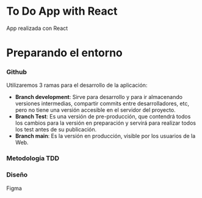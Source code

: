 # To Do App with React

App realizada con React

# Preparando el entorno


### Github
Utilizaremos 3 ramas para el desarrollo de la aplicación:

- **Branch development**: Sirve para desarrollo y para ir almacenando versiones intermedias, compartir commits entre desarrolladores, etc, pero no tiene una versión accesible en el servidor del proyecto.
- **Branch Test**: Es una versión de pre-producción, que contendrá todos los cambios para la versión en preparación y servirá para realizar todos los test antes de su publicación.
- **Branch main**: Es la versión en producción, visible por los usuarios de la Web.

### Metodología TDD


### Diseño

Figma



